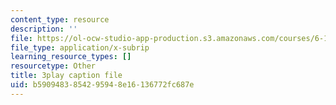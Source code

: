 ```yaml
---
content_type: resource
description: ''
file: https://ol-ocw-studio-app-production.s3.amazonaws.com/courses/6-189-multicore-programming-primer-january-iap-2007/b5909483854295948e16136772fc687e_f2_lvRuqp50.srt
file_type: application/x-subrip
learning_resource_types: []
resourcetype: Other
title: 3play caption file
uid: b5909483-8542-9594-8e16-136772fc687e
---
```

